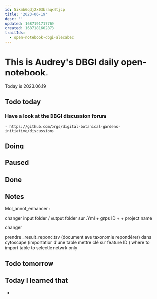 ```yaml
---
id: 5ikmb6qdj2x03braqx4tjcp
title: '2023-06-19'
desc: ''
updated: 1687191717769
created: 1687181602878
traitIds:
  - open-notebook-dbgi-alecabec
---
```



# This is Audrey's DBGI daily open-notebook.

Today is 2023.06.19

## Todo today

### Have a look at the DBGI discussion forum
    - https://github.com/orgs/digital-botanical-gardens-initiative/discussions

###
###

## Doing

## Paused

## Done

## Notes

Mol_annot_enhancer : 

changer input folder / output folder sur .Yml + gnps ID + + project name

changer 

prendre _result_repond.tsv (document ave taxonomie repondérer) dans cytoscape (importation d'une table mettre clé sur feature ID ) where to import table to selectle netwrk only 

## Todo tomorrow

###
###
###


## Today I learned that

- 